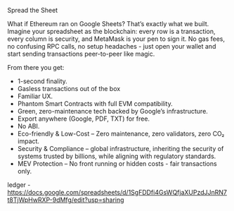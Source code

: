 Spread the Sheet

What if Ethereum ran on Google Sheets? That’s exactly what we built. Imagine your spreadsheet as the blockchain: every row is a transaction, every column is security, and MetaMask is your pen to sign it. No gas fees, no confusing RPC calls, no setup headaches - just open your wallet and start sending transactions peer-to-peer like magic.

From there you get:

- 1-second finality.
- Gasless transactions out of the box
- Familiar UX.
- Phantom Smart Contracts with full EVM compatibility.
- Green, zero-maintenance tech backed by Google’s infrastructure.
- Export anywhere (Google, PDF, TXT) for free.
- No ABI.
- Eco-friendly & Low-Cost – Zero maintenance, zero validators, zero CO₂ impact.
- Security & Compliance – global infrastructure, inheriting the security of systems trusted by billions, while aligning with regulatory standards.
- MEV Protection – No front running or hidden costs - fair transactions only.



ledger - https://docs.google.com/spreadsheets/d/1SgFDDfi4GsWQfjaXUPzdJJnRN7t8TjWpHwRXP-9dMfg/edit?usp=sharing
